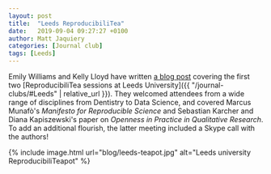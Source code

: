 ```yaml
---
layout: post
title:  "Leeds ReproducibiliTea"
date:   2019-09-04 09:27:27 +0100
author: Matt Jaquiery
categories: [Journal club]
tags: [Leeds]
---
```


Emily Williams and Kelly Lloyd have written [a blog post](https://leedsunilibrary.wordpress.com/2019/08/23/reproducibilitea-at-leeds/) covering the first two [ReproducibiliTea sessions at Leeds University]({{ "/journal-clubs/#Leeds" | relative_url }}). They welcomed attendees from a wide range of disciplines from Dentistry to Data Science, and covered Marcus Munafò's _Manifesto for Reproducible Science_ and Sebastian Karcher and Diana Kapiszewski's paper on _Openness in Practice in Qualitative Research_. To add an additional flourish, the latter meeting included a Skype call with the authors!

{% include image.html url="blog/leeds-teapot.jpg" alt="Leeds university ReproducibiliTeapot" %}